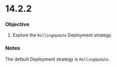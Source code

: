 # 14.2.2


### Objective

1. Explore the `RollingUpdate` Deployment strategy.

### Notes

The default Deployment strategy is `RollingUpdate`.
